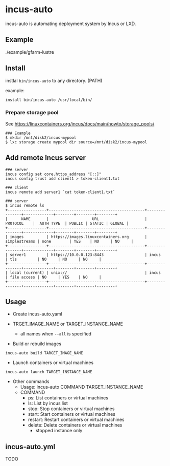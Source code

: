 # incus-auto

incus-auto is automating deployment system by Incus or LXD.

## Example

./example/gfarm-lustre

## Install

instlal `bin/incus-auto` to any directory. (PATH)

example:

```
install bin/incus-auto /usr/local/bin/
```

### Prepare storage pool

See <https://linuxcontainers.org/incus/docs/main/howto/storage_pools/>

```
### Example
$ mkdir /mnt/disk2/incus-mypool
$ lxc storage create mypool dir source=/mnt/disk2/incus-mypool
```

## Add remote Incus server

```
### server
incus config set core.https_address "[::]"
incus config trust add client1 > token-client1.txt

### client
incus remote add server1 `cat token-client1.txt`

### server
$ incus remote ls
+-----------------+------------------------------------------+---------------+-------------+--------+--------+--------+
|      NAME       |                   URL                    |   PROTOCOL    |  AUTH TYPE  | PUBLIC | STATIC | GLOBAL |
+-----------------+------------------------------------------+---------------+-------------+--------+--------+--------+
| images          | https://images.linuxcontainers.org       | simplestreams | none        | YES    | NO     | NO     |
+-----------------+------------------------------------------+---------------+-------------+--------+--------+--------+
| server1         | https://10.0.0.123:8443                  | incus         | tls         | NO     | NO     | NO     |
+-----------------+------------------------------------------+---------------+-------------+--------+--------+--------+
| local (current) | unix://                                  | incus         | file access | NO     | YES    | NO     |
+-----------------+------------------------------------------+---------------+-------------+--------+--------+--------+
```

## Usage

- Create incus-auto.yaml

- TRGET_IMAGE_NAME or TARGET_INSTANCE_NAME
  - all names when `--all` is specified

- Build or rebuild images

```
incus-auto build TARGET_IMAGE_NAME
```

- Launch containers or virtual machines

```
incus-auto launch TARGET_INSTANCE_NAME
```

- Other commands
  - Usage: incus-auto COMMAND TARGET_INSTANCE_NAME
  - COMMAND
    - ps: List containers or virtual machines
    - ls: List by incus list
    - stop: Stop containers or virtual machines
    - start: Start containers or virtual machines
    - restart: Restart containers or virtual machines
    - delete: Delete containers or virtual machines
      - stopped instance only

## incus-auto.yml

TODO
